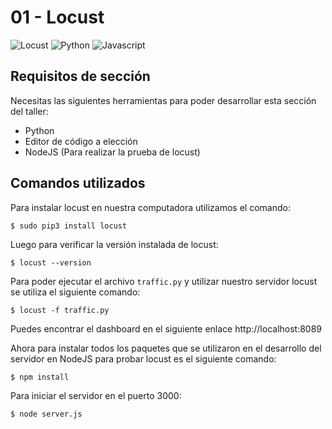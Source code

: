 <h1> 01 - Locust </h1>

![Locust](https://img.shields.io/badge/Locust-gray?style=flat-square&logo=json)
![Python](https://img.shields.io/badge/Python-gray?style=flat-square&logo=python)
![Javascript](https://img.shields.io/badge/Nodejs-gray?style=flat-square&logo=javascript)

<h2> Requisitos de sección </h2>

Necesitas las siguientes herramientas para poder desarrollar esta sección del taller:

- Python
- Editor de código a elección
- NodeJS (Para realizar la prueba de locust)

<h2> Comandos utilizados </h2>

Para instalar locust en nuestra computadora utilizamos el comando:

    $ sudo pip3 install locust

Luego para verificar la versión instalada de locust:

    $ locust --version

Para poder ejecutar el archivo ```traffic.py``` y utilizar nuestro servidor locust se utiliza el siguiente comando:

    $ locust -f traffic.py

Puedes encontrar el dashboard en el siguiente enlace http://localhost:8089

Ahora para instalar todos los paquetes que se utilizaron en el desarrollo del servidor en NodeJS para probar locust es el siguiente comando:

    $ npm install

Para iniciar el servidor en el puerto 3000:

    $ node server.js
